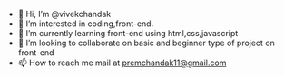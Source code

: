 - 👋 Hi, I’m @vivekchandak
- 👀 I’m interested in coding,front-end.
- 🌱 I’m currently learning front-end using html,css,javascript
- 💞️ I’m looking to collaborate on basic and beginner type of project on front-end
- 📫 How to reach me mail at premchandak11@gmail.com

<!---
vivekchandak/vivekchandak is a ✨ special ✨ repository because its `README.md` (this file) appears on your GitHub profile.
You can click the Preview link to take a look at your changes.
--->
